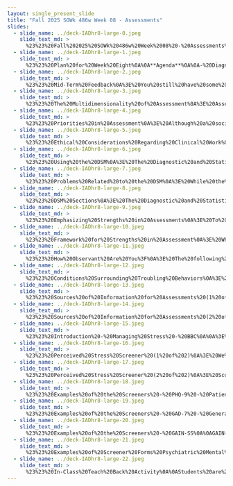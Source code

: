 ```yaml
---
layout: single_present_slide
title: "Fall 2025 SOWk 486w Week 08 - Assessments"
slides:
  - slide_name: ../deck-IADhr8-large-0.jpeg
    slide_text_md: >
      %23%23%20Fall%202025%20SOWk%20486w%20Week%2008%20-%20Assessments%0A%0Atitle:%20Fall%202025%20SOWk%20486w%20Week%2008%20-%20Assessments%0Adate:%202025-10-13%2023:06:11%0Alocation:%20Heritage%20University%0Atags:%0A%20%20-%20Heritage%20University%0A%20%20-%20BASW%20Program%0A%20%20-%20SOWK%20486w%0Apresentation_video:%20%3E%0A%20%20%22%22%0Adescription:%20%3E%0A%0AWeeks%20eight%20and%20nine%20are%20both%20about%20how%20social%20workers%20conduct%20assessments.%20After%20we%20have%20started%20building%20relationships%20with%20our%20clients,%20and%20before%20we%20can%20find%20ways%20to%20support%20them,%20we%20must%20understand%20the%20real%20problem.%20We%20will%20be%20looking%20at%20how%20we%20do%20assessments.%20We%20will%20review%20examples%20of%20screening%20tools,%20talk%20about%20the%20DSM-5%20and%20its%20uses.%20Students%20will%20also%20engage%20in%20their%20student%20teach%20back%20activity.%20Class%20time%20will%20be%20cut%20in%20about%20half,%20as%20I%20have%20to%20travel%20to%20Vancouver%20for%20a%20conference%20after%20the%20session.%20The%20agenda%20for%20class%20includes:%0A%0A-%20Diagnostic%20Assessments%0A-%20Assessing%20for%20client%20needs%0A-%20Screening%20Tools%0A-%20Teach%20Back%20Activities%0A%0ALearning%20objectives%20this%20week%20include:%0A%0A-%20Identify%20ethical%20and%20professional%20considerations%20when%20using%20diagnostic%20tools%20and%20clinical%20terminology%20as%20BSW-level%20practitioners.%20%20%0A-%20Apply%20strengths-based%20and%20person-in-environment%20frameworks%20to%20assessment%20practices.%20%20%0A-%20Evaluate%20common%20screening%20tools%20for%20their%20relevance%20and%20utility%20in%20social%20work%20practice.%0A%0A
  - slide_name: ../deck-IADhr8-large-1.jpeg
    slide_text_md: >
      %23%23%20Plan%20for%20Week%20Eight%0A%0A**Agenda**%0A%0A-%20Diagnostic%20Assessments%0A-%20Assessing%20for%20client%20needs%0A-%20Screening%20Tools%0A-%20Teach%20Back%20Activities%0A%0A**Learning%20Objectives**%0A%0A-%20Identify%20ethical%20and%20professional%20considerations%20when%20using%20diagnostic%20tools%20and%20clinical%20terminology%20as%20BSW-level%20practitioners.%20%20%0A-%20Apply%20strengths-based%20and%20person-in-environment%20frameworks%20to%20assessment%20practices.%20%20%0A-%20Evaluate%20common%20screening%20tools%20for%20their%20relevance%20and%20utility%20in%20social%20work%20practice.%0A%0A
  - slide_name: ../deck-IADhr8-large-2.jpeg
    slide_text_md: >
      %23%23%20Mid-Term%20Feedback%0A%3E%20You%20still%20have%20some%20time,%20but%20I'd%20really%20like%20the%20feedback.%0A%0A2%20have%20completed%20it%0A16%20haven't%20completed%20it%20so%20far...%0A%0A
  - slide_name: ../deck-IADhr8-large-3.jpeg
    slide_text_md: >
      %23%23%20The%20Multidimensionality%20of%20Assessment%0A%3E%20Assessments%20give%20a%20social%20worker%20the%20ability%20to%20%22gathering%20information%20and%20formulating%20it%20into%20a%20coherent%20picture%20of%20the%20client%20and%20his%20or%20her%20circumstances%22%20(p.%20187)%0A%0A%3E%20When%20we%20are%20thinking%20about%20assessments,%20we%20generally%20think%20about%20them%20as%20being%20multidimensional.%0A%0A*%20__Complex%20Interplay__:%20Human%20problems,%20even%20those%20that%20appear%20to%20be%20simple%20at%20first%20glance--often%20involve%20a%20complex%20interplay%20of%20many%20factors.%0A%20%20%20%20-%20Rarely%20do%20sources%20of%20problems%20reside%20solely%20within%20an%20individual%20or%20within%20that%20individual's%20environment.%0A*%20__Complex%20Social%20Institutions__:%20The%20multidimensionality%20of%20human%20problems%20is%20a%20consequence%20of%20the%20fact%20that%20human%20beings%20are%20social%20creatures%20who%20depend%20both%20on%20other%20human%20beings%20and%20on%20complex%20social%20institutions%20to%20meet%20their%20needs.%0A*%20__%20Person's%20functioning__:%20Assessing%20the%20functioning%20of%20an%20individual%20entails%20evaluating%20various%20aspects%20of%20that%20person's%20functioning.%0A%0A(Hepworth%20et%20al.,%202017)%0A%0A
  - slide_name: ../deck-IADhr8-large-4.jpeg
    slide_text_md: >
      %23%23%20Priorities%20in%20Assessment%0A%3E%20Although%20a%20social%20worker's%20assessment%20will%20be%20guided%20by%20the%20setting%20in%20which%20the%20assessment%20is%20conducted,%20certain%20priorities%20in%20assessment%20influence%20all%20social%20work%20settings.%0A%0AInitially,%20three%20questions%20should%20be%20assessed%20in%20all%20situations:%0A%0A-%20What%20does%20the%20client%20see%20as%20his%20or%20her%20primary%20concerns%20or%20goals%3F%0A-%20What%20(if%20any)%20current%20or%20impending%20legal%20mandates%20must%20the%20client%20and%20social%20worker%20consider%3F%0A-%20What%20(if%20any)%20potentially%20serious%20health%20or%20safety%20concerns%20might%20require%20the%20social%20worker's%20and%20client's%20attention%3F%0A%0A(Hepworth%20et%20al.,%202023)%0A%0A%0A
  - slide_name: ../deck-IADhr8-large-5.jpeg
    slide_text_md: >
      %23%23%20Ethical%20Considerations%20Regarding%20Clinical%20Work%0A%3E%20As%20students,%20and%20especially%20BA%20social%20work%20students,%20we%20want%20to%20discuss%20a%20little%20bit%20of%20the%20limitations%20of%20this.%20It%20should%20be%20self%20evident,%20but...%0A%0A-%20Who%20gives%20diagnoses%3F%0A%0A%5BWhole%20Class%20Activity:%20Discussion%5D%20Who%20general%20gives%20diagnoses%3F%20(think%20about%20autism%20and%20who%20general%20ascribe%20those%20diagnoses)%0A%0AStudents%20role%20in%20understanding%20clinical%20practice%0A%0A-%20It's%20about%20have%20a%20common%20language%0A-%20In%20reading%20reports%0A-%20Introduction%20to%20clinical%20terminology%0A%0A%0A
  - slide_name: ../deck-IADhr8-large-6.jpeg
    slide_text_md: >
      %23%23%20Using%20the%20DSM%0A%3E%20The%20Diagnostic%20and%20Statistical%20Manual%20of%20Mental%20Disorders%20is%20a%20collection%20of%20diagnoses%20of%20mental%20disordered%20accompanied%20by%20the%20typical%20behaviors%20and%20symptoms%20you%20might%20see%20in%20a%20particular%20diagnosis.%0A%0A%5BDiscussion%5D%20How%20much%20do%20you%20know%20about%20the%20DSM%3F%0A%0A%5BDiscussion%5D%20What%20is%20the%20purpose%20of%20the%20DSM%0A%0A--%3E%20Click%0A%0A-%20Common%20language%0A-%20Billing%0A-%20Research%0A%0A
  - slide_name: ../deck-IADhr8-large-7.jpeg
    slide_text_md: >
      %23%23%20Problems%20Related%20to%20the%20DSM%0A%3E%20While%20the%20DSM%20is%20prolific%20and%20used%20everywhere,%20there%20are%20some%20problems%20that%20are%20related%20to%20the%20DSM%3F%0A%0A%5BDiscussion%5D%20What%20are%20some%20of%20the%20problems%20people%20have%20with%20use%20of%20a%20medical%20model%20for%20diagnoses%0A%0A-%20Not%20strengths%20based%20(Graybeal,%202001)%0A-%20Possible%20loss%20of%20personal%20freedom%20(recommendations%20of%20specific%20treatments)%0A-%20Lifelong%20labeling%0A-%20Variance%20of%20diagnoses%20among%20professionals%20(other%20citation)%0A%0A%3Cdiv%20style%3D%22margin:%200%200%200%202em;%20text-indent:%20-2em;%22%20markdown%3D%221%22%3E%0A%0AGraybeal,%20C.%20(2001).%20%5BStrengths-based%20social%20work%20assessment:%20Transforming%20the%20dominant%20paradigm%5D(https://citeseerx.ist.psu.edu/viewdoc/download%3Fdoi%3D10.1.1.467.2933%26rep%3Drep1%26type%3Dpdf).%20_Families%20in%20Society:%20The%20Journal%20of%20Contemporary%20Social%20Services,%2082_(3),%20233-242.%20%3Chttps://doi.org/10.1606/1044-3894.236%3E%0A%0AShackle,%20E.%20M.%20(1985).%20%5BPsychiatric%20diagnosis%20as%20an%20ethical%20problem%5D(https://www.ncbi.nlm.nih.gov/pmc/articles/PMC1375175/).%20_Journal%20of%20Medical%20Ethics,%2011_(9),%20132-134.%20%3Chttps://doi.org/10.1136/jme.11.3.132%3E%0A%0A%3C/div%3E%0A%0A
  - slide_name: ../deck-IADhr8-large-8.jpeg
    slide_text_md: >
      %23%23%20DSM%20Sections%0A%3E%20The%20Diagnostic%20and%20Statistical%20Manual,%20Fifth%20Edition%20(DSM-5)%20is%20an%20important%20tool%20for%20understanding%20and%20formulating%20mental%20and%20emotional%20disorders%20(American%20Psychiatric%20Association,%202013b).%0A%0AFor%20each%20disorder,%20the%20manual%20uses%20a%20standardized%20format%20to%20present%20relevant%20information.%20The%20sections%20contain:%0A%0A-%20**Diagnostic%20Criteria**:%20The%20specific%20list%20of%20symptoms%20and%20conditions%20required%20for%20diagnosis,%20including%20duration%20and%20exclusion%20criteria.%0A-%20**Diagnostic%20Features**:%20A%20narrative%20description%20of%20core%20features%20that%20define%20the%20disorder%20and%20help%20differentiate%20it%20from%20others.%0A-%20**Associated%20Features**:%20Common%20but%20non-essential%20symptoms,%20behaviors,%20or%20conditions%20that%20often%20accompany%20the%20disorder.%0A-%20**Prevalence**:%20:%20Information%20on%20how%20common%20the%20disorder%20is%20in%20the%20general%20population%20and/or%20specific%20subgroups.%0A-%20**Development%20and%20Course**:%20Typical%20age%20of%20onset,%20how%20the%20disorder%20progresses%20over%20time,%20and%20lifespan%20considerations.%0A-%20**Risk%20and%20Prognostic%20Factors**:%20Factors%20that%20increase%20the%20likelihood%20of%20developing%20a%20disorder%20or%20influence%20its%20course%20and%20outcome.%20Divided%20into:%20%0A%20%20%20%20*%20__Temperamental__:%20Individual%20personality%20traits%20or%20emotional%20tendencies%20that%20predispose%20someone%20to%20a%20disorder%0A%20%20%20%20*%20__Environmental__:%20External%20life%20events%20or%20conditions%E2%80%94like%20trauma,%20stress,%20or%20upbringing%E2%80%94that%20affect%20risk%20or%20progression.%0A%20%20%20%20*%20__Genetic%20and%20Physiological__:%20Inherited%20or%20biological%20traits%20that%20influence%20vulnerability%20to%20the%20disorder.%0A%20%20%20%20*%20__Course%20Modifiers__:%20Factors%20that%20change%20the%20severity,%20persistence,%20or%20expression%20of%20the%20disorder%20once%20it%20has%20developed.%0A-%20**Culture-Related%20Diagnostic%20Issues**:%20How%20cultural%20context%20may%20influence%20the%20presentation,%20interpretation,%20or%20stigma%20of%20symptoms.%0A-%20**Sex%20and%20Gender-Related%20Diagnostic%20Issues**:%20Differences%20in%20prevalence,%20presentation,%20or%20course%20across%20genders.%0A-%20Association%20with%20Suicidal%20thoughts%20or%20Behaviors:%20Information%20about%20elevated%20risk%20and%20considerations%20for%20safety%20assessment.%0A-%20**Functional%20Consequences%20of%20the%20Disorder**:%20The%20impact%20of%20the%20disorder%20on%20a%20person's%20daily%20life,%20work,%20relationships,%20etc.%0A-%20**Differential%20Diagnosis**:%20Other%20disorders%20or%20conditions%20that%20should%20be%20ruled%20out%20before%20making%20the%20diagnosis.%0A-%20**Comorbidity**:%20Other%20disorders%20that%20commonly%20co-occur%20with%20the%20diagnosis.%0A%0ASome%20Entries%20include%20other%20information%20such%20as%20specifiers%20(e.g.,%20severity,%20subtype,%20course),%20recording%20procedures,%20changes%20from%20DSM-IV,%20and%20ICD-10-CM%20Codes%0A%0A%3Cdiv%20style%3D%22text-align:%20center%22%20markdown%3D%221%22%3E%0AReference%0A%3C/div%3E%0A%3Cdiv%20style%3D%22margin:%200%200%200%202em;%20text-indent:%20-2em;%22%20markdown%3D%221%22%3E%0A%0AAmerican%20Psychiatric%20Association.%20(2022).%20_Diagnostic%20and%20statistical%20manual%20of%20mental%20disorders:%20DSM-5-TR_%20(5th%20ed.).%20American%20Psychiatric%20Association.%0A%0A%3C/div%3E%0A%0A
  - slide_name: ../deck-IADhr8-large-9.jpeg
    slide_text_md: >
      %23%23%20Emphasizing%20Strengths%20in%20Assessments%0A%3E%20To%20emphasize%20strengths%20and%20empowerment%20in%20the%20assessment%20process,%20Cowger%20(1994)%20as%20cited%20in%20the%20textbook%20made%20three%20suggestions%20to%20social%20workers:%0A%0A-%20Give%20pre-eminence%20to%20the%20client%E2%80%99s%20understanding%20of%20the%20facts%0A-%20Discover%20what%20the%20client%20wants%0A-%20Assess%20personal%20and%20environmental%20strengths%20on%20multiple%20levels%0A%0A%3Cdiv%20style%3D%22text-align:%20center%22%20markdown%3D%221%22%3E%0AReference%0A%3C/div%3E%0A%3Cdiv%20style%3D%22margin:%200%200%200%202em;%20text-indent:%20-2em;%22%20markdown%3D%221%22%3E%0A%0ACowger,%20C.%20D.%20(1994).%20Assessing%20client%20strengths:%20Clinical%20assessment%20for%20client%20empowerment.%20_Social%20Work,%2039_(3),%20262-268.%20%3Chttps://doi.org/10.1093/sw/39.3.262%3E%0A%0A%3C/div%3E%0A%0A
  - slide_name: ../deck-IADhr8-large-10.jpeg
    slide_text_md: >
      %23%23%20Framework%20for%20Strengths%20in%20Assessment%0A%3E%20When%20we%20are%20engaging%20in%20assessment,%20there%20are%20four%20quadrants%20we%20might%20be%20looking%20towards.%0A%0A-%20Strengths%20or%20Resources%0AVs.%0A-%20Deficit,%20Obstacle,%20or%20Challenges%0A%0AAnd%0A%0A-%20Environmental%20factors%20(family,%20community)%0AVs.%0A-%20Individual%20or%20personal%20factors%0A%0A%3Cdiv%20style%3D%22text-align:%20center%22%20markdown%3D%221%22%3E%0AReference%0A%3C/div%3E%0A%3Cdiv%20style%3D%22margin:%200%200%200%202em;%20text-indent:%20-2em;%22%20markdown%3D%221%22%3E%0A%0ASaleebey,%20D.%20(2009)%20The%20strengths%20perspective%20in%20social%20work%20practice%20(2nd%20ed.)%20Pearson%20Education%20inc:%20Upper%20Saddle%20River%20New%20Jersey%0A%0A%3C/div%3E%0A%0A
  - slide_name: ../deck-IADhr8-large-11.jpeg
    slide_text_md: >
      %23%23%20How%20Observant%20Are%20You%3F%0A%3E%20The%20following%20is%20a%20short%20video.%20So,%20you%20all%20have%20at%20least%20gotten%20your%20AA.%20I%20want%20to%20do%20a%20short%20little%20test%20to%20see%20how%20well%20you%20can%20count.%20We%20are%20going%20to%20watch%20a%20short%20movie%20clip%20of%20two%20teams%20(a%20black%20one%20and%20a%20white%20one)%20passing%20the%20ball.%20Make%20sure%20that%20you%20keep%20an%20accurate%20count!%0A%0A%3E%20%5BActivity%5D%20Watch%20the%20video%20clip%0A%0A%3E%20%5BDiscussion%5D%20How%20many%20did%20you%20count%3F%20How%20many%20of%20you%20noticed%20the%20gorilla%20moon%20walking%20through%20the%20background%3F%0A%0A%3E%20Context%20is%20important%20when%20we%20think%20about%20our%20clients%20situations.%0A%0A%3Cdiv%20style%3D%22margin:%200%200%200%202em;%20text-indent:%20-2em;%22%20markdown%3D%221%22%3E%0A%0ADo%20The%20Test.%20(2008).%20Test%20your%20Awareness:%20Do%20the%20test%20%5BVideo%5D.%20_YouTube_.%20%3Chttps://youtu.be/Ahg6qcgoay4%3E%0A%0A%3C/div%3E%0A%0A%0A
  - slide_name: ../deck-IADhr8-large-12.jpeg
    slide_text_md: >
      %23%23%20Conditions%20Surrounding%20Troubling%20Behaviors%0A%3E%20Assessment%20focuses%20on%20the%20conditions%20surrounding%20troubling%20behaviors,%20the%20conditions%20that%20reinforce%20the%20behavior,%20and%20the%20consequences%20and%20secondary%20gains%20that%20might%20result.%20Questions%20to%20address%20this%20sequence%20include:%0A%0A-%20**When**:%20When%20do%20you%20experience%20the%20behavior%3F%0A-%20**Where**:%20Where%20do%20you%20experience%20the%20behavior%3F%0A-%20**Duration**:%20How%20long%20does%20the%20behavior%20usually%20last%3F%0A-%20**Consequences**:%20What%20happens%20immediately%20after%20the%20behavior%20occurs%3F%0A-%20**Physiological**:%20What%20bodily%20reactions%20do%20you%20experience%20with%20the%20behavior%3F%0A-%20**Social**:%20What%20do%20the%20people%20around%20you%20usually%20do%20when%20the%20behavior%20is%20happening%3F%0A-%20**Reinforcement**:%20What%20happened%20after%20the%20behavior%20that%20was%20pleasant%3F%0A%0ASchool%20Context:%20ABC%20Data%20to%20Build%20an%20FBA,%20so%20there%20can%20be%20a%20BIP%3F%0A%0A
  - slide_name: ../deck-IADhr8-large-13.jpeg
    slide_text_md: >
      %23%23%20Sources%20of%20Information%20for%20Assessments%20(1%20of%202)%0A%3E%20Numerous%20sources%20of%20information%20can%20be%20used%20individually%20or%20in%20combination.%20The%20following%20are%20the%20most%20common:%0A%0A-%20Information%20provided%20by%20the%20client%0A%20%20%20%20*%20Background%20sheets%20or%20other%20intake%20forms%20the%20clients%20complete%0A%20%20%20%20*%20Interviews%20with%20clients%20(e.g.,%20explanation,%20history,%20and%20views%20about%20the%20problem,%20significant%20contributing%20events)%0A%20%20%20%20*%20Client%20self-monitoring%20(e.g.,%20keeping%20a%20journal%20of%20anxious%20thoughts)%0A-%20Collateral%20information%20(e.g.,%20relatives,%20friends,%20physicians,%20teachers,%20employers,%20and%20other%20professionals)%0A-%20Tests%20or%20assessment%20instruments%0A-%20Social%20workers%20personal%20experiences%20with%20the%20client%0A%20%20%20%20*%20Direct%20observation%20of%20clients'%20nonverbal%20behavior%0A%20%20%20%20*%20Direct%20observation%20of%20interactions%20between%20partners,%20family%20members,%20and%20group%20members%0A%20%20%20%20*%20Personal%20experiences%20of%20the%20social%20worker%20based%20on%20direct%20client%20interactions%0A%0A%3E%20%5BSmall%20Group%20Activity%5D%20Talk%20with%20a%20partner%20about:%0A%3E%20What%20are%20the%20advantages%20and%20limitations%20of%20each%20of%20the%20sources%20of%20information%20for%20assessment%3F%20What%20sources%20are%20typically%20used%20in%20their%20field%20settings%3F%20What%20other%20information%20sources%20would%20be%20useful%3F%20Why%20are%20useful%20sources%20not%20used%3F%0A%3E%20Share%20back%20answers%20with%20whole%20group%0A%0A
  - slide_name: ../deck-IADhr8-large-14.jpeg
    slide_text_md: >
      %23%23%20Sources%20of%20Information%20for%20Assessments%20(2%20of%202)%0A%3E%20Where%20Would%20You%20Get%20Information:%20Assessing%20Various%20Populations%0A%0Awhat%20sources%20of%20data%20would%20be%20useful%20in%20helping%20them%20to%20understand%20the%20problem.%20Would%20the%20focus%20or%20data%20need%20to%20be%20changed%20depending%20on%20the%20role%20of%20the%20social%20worker%20involved%20or%20the%20auspices%20where%20the%20assessment%20was%20being%20done%20(school%20vs.%20child%20guidance%20clinic;%20vocational%20rehabilitation%20vs.%20mental%20health%20center,%20etc.)%3F%0A%0A-%20a%20child%20acting%20out%20in%20the%20classroom%0A-%20a%20middle-aged%20man%20with%20a%20history%20of%20job%20losses%0A-%20a%2017-year-old%20who%20is%20seeking%20custody%20of%20younger%20siblings%0A-%20an%20elderly%20woman%20whose%20competence%20is%20in%20question%0A%0A
  - slide_name: ../deck-IADhr8-large-15.jpeg
    slide_text_md: >
      %23%23%20Introduction%20-%20Managing%20Stress%20-%20BBC%0A%0A%3E%20College%20and%20life%20is%20stressful.%20The%20following%20is%20a%20short%20video%20clip%20about%20managing%20stress%20by%20the%20BBC.%0A%0A%5BWhole%20Class%20Activity%5D%20Watch%20video%20clip%0A%0A%3Cdiv%20style%3D%22margin:%200%200%200%202em;%20text-indent:%20-2em;%22%20markdown%3D%221%22%3E%0A%0ABBC.%20(2010).%20Managing%20stress%20-%20Brainsmart%20-%20BBC%20%5BVideo%5D.%20_YouTube_.%20%3Chttps://youtu.be/hnpQrMqDoqE%3E%0A%0A%3C/div%3E%0A%0A
  - slide_name: ../deck-IADhr8-large-16.jpeg
    slide_text_md: >
      %23%23%20Perceived%20Stress%20Screener%20(1%20of%202)%0A%3E%20We%20are%20going%20to%20talk%20some%20about%20screening%20tools.%20The%20Global%20Measure%20of%20Perceived%20Stress,%20original%20published%20by%20Cohen%20et%20al.%20in%201983,%20is%20a%20tool.%20I%20didn't%20want%20to%20choose%20a%20tool%20that%20would%20be%20too%20intrusive%20and%20that%20might%20still%20be%20useful.%20In%20class,%20I've%20generally%20printed%20and%20had%20students%20complete%20about%20five%20different%20screeners%20to%20see%20how%20each%20of%20them%20work.%20Today%20we%20will%20just%20do%20this%20one.%0A%0A%5BWhole%20Class%20Activity%5D%20Write%20on%20a%20sheet%20of%20paper%20your%20rating%20for%20each%20of%20the%20numbers%20(make%20sure%20to%20number%20your%20answer)%0A%0A1.%20In%20the%20last%20month,%20how%20often%20have%20you%20been%20upset%20because%20of%20something%20that%20happened%20unexpectedly%3F%0A2.%20In%20the%20last%20month,%20how%20often%20have%20you%20felt%20that%20you%20were%20unable%20to%20control%20the%20important%20things%20in%20your%20life%3F%0A3.%20In%20the%20last%20month,%20how%20often%20have%20you%20felt%20nervous%20and%20stressed%3F%0A4.%20In%20the%20last%20month,%20how%20often%20have%20you%20felt%20confident%20about%20your%20ability%20to%20handle%20your%20personal%20problems%3F%0A5.%20In%20the%20last%20month,%20how%20often%20have%20you%20felt%20that%20things%20were%20going%20your%20way%3F%0A6.%20In%20the%20last%20month,%20how%20often%20have%20you%20found%20that%20you%20could%20not%20cope%20with%20all%20the%20things%20that%20you%20had%20to%20do%3F%0A7.%20In%20the%20last%20month,%20how%20often%20have%20you%20been%20able%20to%20control%20irritations%20in%20your%20life%3F%0A8.%20In%20the%20last%20month,%20how%20often%20have%20you%20felt%20that%20you%20were%20on%20top%20of%20things%3F%0A9.%20In%20the%20last%20month,%20how%20often%20have%20you%20been%20angered%20because%20of%20things%20that%20happened%20that%20were%20outside%20of%20your%20control%3F%0A10.%20In%20the%20last%20month,%20how%20often%20have%20you%20felt%20difficulties%20were%20piling%20up%20so%20high%20that%20you%20could%20not%20overcome%20them%3F%0A%0AFor%20each%20question%20choose%20from%20the%20following%20alternatives:%0A0%20-%20never%201%20-%20almost%20never%202%20-%20sometimes%203%20-%20fairly%20often%204%20-%20very%20often%0A%0AExample%20taken%20from%20the%20New%20Hampshire%20Department%20of%20Employee%20Assistance%20Programs:%20%0Ahttps://das.nh.gov/wellness/Docs/Percieved%2520Stress%2520Scale.pdf%0A%0A%3Cdiv%20style%3D%22margin:%200%200%200%202em;%20text-indent:%20-2em;%22%20markdown%3D%221%22%3E%0A%0ACohen,%20S.,%20Kamarck,%20T.,%20%26%20Mermelstein,%20R.%20(1983).%20A%20Global%20Measure%20of%20Perceived%20Stress.%20_Journal%20of%20Health%20and%20Social%20Behavior,%2024_(4),%20385.%20%3Chttps://doi.org/10.2307/2136404%3E%0A%0A%3C/div%3E%0A%0A
  - slide_name: ../deck-IADhr8-large-17.jpeg
    slide_text_md: >
      %23%23%20Perceived%20Stress%20Screener%20(2%20of%202)%0A%3E%20Score%20yourself%0A%0A1.%20Reverse%20your%20scores%20for%20questions%204,%205,%207,%20and%208.%20On%20these%204%20questions,%20change%20the%20scores%20like%20this:%200%20%3D%204,%201%20%3D%203,%202%20%3D%202,%203%20%3D%201,%204%20%3D%200.%0A2.%20Add%20up%20your%20scores%20for%20each%20item%20to%20get%20a%20total.%0A%0AIndividual%20scores%20on%20the%20PSS%20can%20range%20from%200%20to%2040%20with%20higher%20scores%20indicating%20higher%20perceived%20stress.%0A%0A-%20Scores%20ranging%20from%200-13%20would%20be%20considered%20low%20stress.%0A-%20Scores%20ranging%20from%2014-26%20would%20be%20considered%20moderate%20stress.%0A-%20Scores%20ranging%20from%2027-40%20would%20be%20considered%20high%20perceived%20stress.%0A%0AThe%20Perceived%20Stress%20Scale%20is%20interesting%20and%20important%20because%20your%20perception%20of%20what%20is%20happening%20in%20your%20life%20is%20most%20important.%20Consider%20the%20idea%20that%20two%20individuals%20could%20have%20the%20exact%20same%20events%20and%20experiences%20in%20their%20lives%20for%20the%20past%20month.%20Depending%20on%20their%20perception,%20total%20score%20could%20put%20one%20of%20those%20individuals%20in%20the%20low%20stress%20category%20and%20the%20total%20score%20could%20put%20the%20second%20person%20in%20the%20high%20stress%20category%0A%0A%5BSmall%20Group%20Activity%5D%20Students%20will%20be%20broken%20up%20into%20small%20groups%20to%20consider%20their%20scores%20for%20the%20Perceived%20Stress%20Screener%0A%0A-%20How%20accurate%20was%20your%20do%20you%20feel%20this%20was%0A-%20How%20is%20completing%20a%20screener%20useful%20for%20the%20worker%0A-%20How%20is%20completing%20a%20screener%20useful%20for%20the%20client%0A%0A%5BWhole%20Class%20Activity%5D%20Have%20discussion%20about%20how%20we%20can%20use%20screeners%20and%20why%20we%20might%20use%20them.%0A%0A
  - slide_name: ../deck-IADhr8-large-18.jpeg
    slide_text_md: >
      %23%23%20Examples%20of%20the%20Screeners%20-%20PHQ-9%20-%20Patient%20Depression%20Questionnaire%0A%0APHQ-9%20-%20Patient%20Depression%20Questionnaire%0A%0A%3Cdiv%20style%3D%22text-align:%20center%22%20markdown%3D%221%22%3E%0AReference%0A%3C/div%3E%0A%3Cdiv%20style%3D%22margin:%200%200%200%202em;%20text-indent:%20-2em;%22%20markdown%3D%221%22%3E%0A%0AKroenke,%20K.,%20Spitzer,%20R.%20L.,%20%26%20Williams,%20J.%20B.%20(2001).%20The%20PHQ-9:%20Validity%20of%20a%20brief%20depression%20severity%20measure.%20_Journal%20of%20General%20Internal%20Medicine,%2016_(9),%20606-613.%20%3Chttps://doi.org/10.1046/j.1525-1497.2001.016009606.x%3E%0A%0A%3C/div%3E%0A%0A
  - slide_name: ../deck-IADhr8-large-19.jpeg
    slide_text_md: >
      %23%23%20Examples%20of%20the%20Screeners%20-%20GAD-7%20-%20Generalized%20Anxiety%0A%0AGAD-7%20-%20Generalized%20Anxiety%0A%0A%3Cdiv%20style%3D%22margin:%200%200%200%202em;%20text-indent:%20-2em;%22%20markdown%3D%221%22%3E%0A%0ASpitzer,%20R.%20L.,%20Kroenke,%20K.,%20Williams,%20J.%20B.%20W.,%20%26%20L%C3%B6we,%20B.%20(2006).%20A%20brief%20measure%20for%20assessing%20generalized%20anxiety%20disorder:%20The%20GAD-7.%20_Archives%20of%20Internal%20Medicine,%20166_(10),%201092-1097.%20%3Chttps://doi.org/10.1001/archinte.166.10.1092%3E%0A%0A%3C/div%3E%0A%0A
  - slide_name: ../deck-IADhr8-large-20.jpeg
    slide_text_md: >
      %23%23%20Examples%20of%20the%20Screeners%20-%20GAIN-SS%0A%0AGAIN-SS%20-%20Internalizing,%20externalizing,%20and%20substance%20abuse.%0A%0A%3Cdiv%20style%3D%22margin:%200%200%200%202em;%20text-indent:%20-2em;%22%20markdown%3D%221%22%3E%0A%0ADennis,%20M.%20L.,%20Chan,%20Y.-F.,%20%26%20Funk,%20R.%20R.%20(2006).%20Development%20and%20validation%20of%20the%20GAIN%20short%20screener%20(GSS)%20for%20internalizing,%20externalizing%20and%20substance%20use%20disorders%20and%20crime/violence%20problems%20among%20adolescents%20and%20adults.%20_American%20Journal%20on%20Addictions,%2015_(s1),%2080-91.%20%3Chttps://doi.org/10.1080/10550490601006055%3E%0A%0A%3C/div%3E%0A%0A
  - slide_name: ../deck-IADhr8-large-21.jpeg
    slide_text_md: >
      %23%23%20Examples%20of%20Screener%20Forms%20Psychiatric%20Mental%20Health%20Nurse%20Practitioner%0A%0AShow%20the%20various%20tools%20at%20%5BPMH-NP%5D(https://pmhealthnp.com/screening-tools/)%0A%0A
  - slide_name: ../deck-IADhr8-large-22.jpeg
    slide_text_md: >
      %23%23%20In-Class%20Teach%20Back%20Activity%0A%0AStudents%20are%20to%20prepare%20to%20share%20information%20and%20have%20a%20discussion%20with%20classmates%20about%20their%20selected%20area.%20Students%20may%20choose%20to%20create%20a%20presentation%20that%20can%20be%20completed%20during%20class.%20The%20goal%20is%20to%20help%20classmates%20know%20how%20to%20assess%20for%20the%20given%20topic%20and%20have%20a%20group%20discussion%20about%20the%20topic.%20%0A%0A-%20Assessing%20Cognitive/Perceptual%20Functioning%20(pp.%20168-172)%0A-%20Assessing%20Cognitive/Perceptual%20Functioning%20(pp.%20172-176)%0A-%20Assessing%20Affective%20Functioning%20(pp.%20176-180)%0A-%20Assessing%20Biophysical%20Functioning%20(pp.%20180-182)%0A-%20Assessing%20Environmental%20System%20(pp.%20182-186)%0A%0A-%3E%20Click%20you%20can%20email%20me%20slides%0A
---
```

